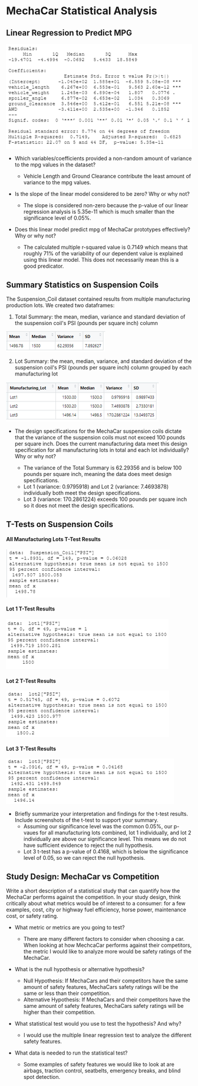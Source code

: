 # MechaCar Statistical Analysis


## Linear Regression to Predict MPG

![statistical_summary](statistical_summary.PNG)

- Which variables/coefficients provided a non-random amount of variance to the mpg values in the dataset?
	- Vehicle Length and Ground Clearance contribute the least amount of variance to the mpg values.

- Is the slope of the linear model considered to be zero? Why or why not?
	- The slope is considered non-zero because the p-value of our linear regression analysis is 5.35e-11 which is much smaller than the significance level of 0.05%. 

- Does this linear model predict mpg of MechaCar prototypes effectively? Why or why not?
	- The calculated multiple r-squared value is 0.7149 which means that roughly 71% of the variability of our dependent value is explained using this linear model. This does not necessarily mean this is a good predicator.

## Summary Statistics on Suspension Coils

The Suspension_Coil dataset contained results from multiple manufacturing production lots. We created two dataframes:
1. Total Summary: the mean, median, variance and standard deviation of the suspension coil's PSI (pounds per square inch) column

![total_summary](total_summary.PNG)

2. Lot Summary: the mean, median, variance, and standard deviation of the suspension coil's PSI (pounds per square inch) column grouped by each manufacturing lot

![lot_summary](lot_summary.PNG)

- The design specifications for the MechaCar suspension coils dictate that the variance of the suspension coils must not exceed 100 pounds per square inch. Does the current manufacturing data meet this design specification for all manufacturing lots in total and each lot individually? Why or why not?

	- The variance of the Total Summary is 62.29356 and is below 100 pounds per square inch, meaning the data does meet design specifications.
	- Lot 1 (variance: 0.9795918) and Lot 2 (variance: 7.4693878) individually both meet the design specifications.
	- Lot 3 (variance: 170.2861224) exceeds 100 pounds per square inch so it does not meet the design specifications.

## T-Tests on Suspension Coils

#### All Manufacturing Lots T-Test Results
![alllot_ttest](alllot_ttest.PNG)

#### Lot 1 T-Test Results
![lot1_ttest](lot1_ttest.PNG)

#### Lot 2 T-Test Results
![lot2_ttest](lot2_ttest.PNG)

#### Lot 3 T-Test Results
![lot3_ttest](lot3_ttest.PNG)

- Briefly summarize your interpretation and findings for the t-test results. Include screenshots of the t-test to support your summary.
	- Assuming our significance level was the common 0.05%, our p-vaues for all manufacturing lots combined, lot 1 individually, and lot 2 individually are above our significance level. This means we do not have sufficient evidence to reject the null hypothesis.
	- Lot 3 t-test has a p-value of 0.4168, which is below the significance level of 0.05, so we can reject the null hypothesis. 

## Study Design: MechaCar vs Competition

Write a short description of a statistical study that can quantify how the MechaCar performs against the competition. In your study design, think critically about what metrics would be of interest to a consumer: for a few examples, cost, city or highway fuel efficiency, horse power, maintenance cost, or safety rating.


- What metric or metrics are you going to test?
	- There are many different factors to consider when choosing a car. When looking at how MechcaCar performs against their competitors, the metric I would like to analyze more would be safety ratings of the MechaCar.

- What is the null hypothesis or alternative hypothesis?
	- Null Hypothesis: If MechaCars and their competitors have the same amount of safety features, MechaCars safety ratings will be the same or less than their competition.
	- Alternative Hypothesis: If MechaCars and their competitors have the same amount of safety features, MechaCars safety ratings will be higher than their competition.

- What statistical test would you use to test the hypothesis? And why?
	- I would use the multiple linear regression test to analyze the different safety features. 

- What data is needed to run the statistical test?
	- Some examples of safety features we would like to look at are airbags, traction control, seatbelts, emergency breaks, and blind spot detection.